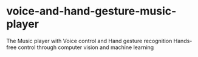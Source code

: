 # voice-and-hand-gesture-music-player
The Music player with Voice control and Hand gesture recognition
Hands-free control through computer vision and machine learning
